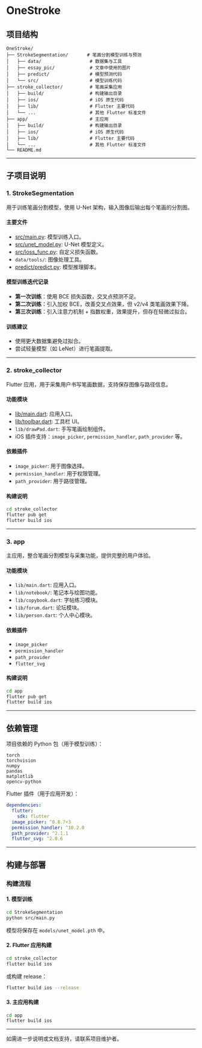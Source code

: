 # OneStroke

## 项目结构

```
OneStroke/
├── StrokeSegmentation/       # 笔画分割模型训练与预测
│   ├── data/                  # 数据集与工具
│   ├── essay_pic/             # 文章中使用的图片
│   ├── predict/               # 模型预测代码
│   └── src/                   # 模型训练代码
├── stroke_collector/          # 笔画采集应用
│   ├── build/                 # 构建输出目录
│   ├── ios/                   # iOS 原生代码
│   ├── lib/                   # Flutter 主要代码
│   └── ...                    # 其他 Flutter 标准文件
├── app/                       # 主应用
│   ├── build/                 # 构建输出目录
│   ├── ios/                   # iOS 原生代码
│   ├── lib/                   # Flutter 主要代码
│   └── ...                    # 其他 Flutter 标准文件
└── README.md
```

---

## 子项目说明

### 1. StrokeSegmentation

用于训练笔画分割模型，使用 U-Net 架构，输入图像后输出每个笔画的分割图。

#### 主要文件

- [src/main.py](file:///Users/luyukai/OneStroke/StrokeSegmentation/src/main.py): 模型训练入口。
- [src/unet_model.py](file:///Users/luyukai/OneStroke/StrokeSegmentation/src/unet_model.py): U-Net 模型定义。
- [src/loss_func.py](file:///Users/luyukai/OneStroke/StrokeSegmentation/src/loss_func.py): 自定义损失函数。
- `data/tools/`: 图像处理工具。
- [predict/predict.py](file:///Users/luyukai/OneStroke/StrokeSegmentation/predict/predict.py): 模型推理脚本。

#### 模型训练迭代记录

- **第一次训练**：使用 BCE 损失函数，交叉点预测不足。
- **第二次训练**：引入加权 BCE，改善交叉点效果，但 v2/v4 类笔画效果下降。
- **第三次训练**：引入注意力机制 + 指数权重，效果提升，但存在轻微过拟合。

#### 训练建议

- 使用更大数据集避免过拟合。
- 尝试轻量模型（如 LeNet）进行笔画提取。

---

### 2. stroke_collector

Flutter 应用，用于采集用户书写笔画数据，支持保存图像与路径信息。

#### 功能模块

- [lib/main.dart](file:///Users/luyukai/OneStroke/app/lib/main.dart): 应用入口。
- [lib/toolbar.dart](file:///Users/luyukai/OneStroke/stroke_collector/lib/toolbar.dart): 工具栏 UI。
- `lib/drawPad.dart`: 手写笔画绘制组件。
- iOS 插件支持：`image_picker`, `permission_handler`, `path_provider` 等。

#### 依赖插件

- `image_picker`: 用于图像选择。
- `permission_handler`: 用于权限管理。
- `path_provider`: 用于路径管理。

#### 构建说明

```bash
cd stroke_collector
flutter pub get
flutter build ios
```

---

### 3. app

主应用，整合笔画分割模型与采集功能，提供完整的用户体验。

#### 功能模块

- `lib/main.dart`: 应用入口。
- `lib/notebook/`: 笔记本与绘图功能。
- `lib/copybook.dart`: 字帖练习模块。
- `lib/forum.dart`: 论坛模块。
- `lib/person.dart`: 个人中心模块。

#### 依赖插件

- `image_picker`
- `permission_handler`
- `path_provider`
- `flutter_svg`

#### 构建说明

```bash
cd app
flutter pub get
flutter build ios
```

---

## 依赖管理

项目依赖的 Python 包（用于模型训练）：

```text
torch
torchvision
numpy
pandas
matplotlib
opencv-python
```

Flutter 插件（用于应用开发）：

```yaml
dependencies:
  flutter:
    sdk: flutter
  image_picker: ^0.8.7+3
  permission_handler: ^10.2.0
  path_provider: ^2.1.1
  flutter_svg: ^2.0.6
```

---

## 构建与部署

### 构建流程

#### 1. 模型训练

```bash
cd StrokeSegmentation
python src/main.py
```

模型将保存在 `models/unet_model.pth` 中。

#### 2. Flutter 应用构建

```bash
cd stroke_collector
flutter build ios
```

或构建 release：

```bash
flutter build ios --release
```

#### 3. 主应用构建

```bash
cd app
flutter build ios
```

---

如需进一步说明或文档支持，请联系项目维护者。
